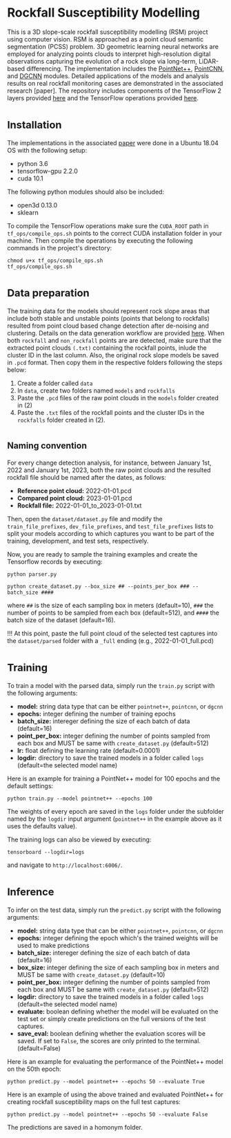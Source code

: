 # Rockfall Susceptibility Modelling
This is a 3D slope-scale rockfall susceptibility modelling (RSM) project using computer vision. RSM is approached as a point cloud semantic segmentation (PCSS) problem. 3D geometric learning neural networks are employed for analyzing points clouds to interpret high-resolution digital observations capturing the evolution of a rock slope via long-term, LiDAR-based differencing. The implementation includes the [PointNet++](https://arxiv.org/abs/1612.00593), [PointCNN](https://arxiv.org/abs/1801.07791), and [DGCNN](https://arxiv.org/abs/1801.07829) modules. Detailed applications of the models and analysis results on real rockfall monitoring cases are demonstrated in the associated research [paper].
The repository includes components of the TensorFlow 2 layers provided [here](https://github.com/dgriffiths3/pointnet2-tensorflow2) and the TensorFlow operations provided [here](https://github.com/charlesq34/pointnet2/tree/master/tf_ops).

# <sub>Installation
The implementations in the associated [paper](https://www.sciencedirect.com/science/article/pii/S0013795222003210) were done in a Ubuntu 18.04 OS with the following setup:
  - python 3.6
  - tensorflow-gpu 2.2.0
  - cuda 10.1
  
The following python modules should also be included:
  - open3d 0.13.0
  - sklearn

To compile the TensorFlow operations make sure the <code>CUDA_ROOT</code> path in <code>tf_ops/compile_ops.sh</code> points to the correct CUDA installation folder in your machine. Then compile the operations by executing the following commands in the project's directory:

<pre><code>chmod u+x tf_ops/compile_ops.sh
tf_ops/compile_ops.sh
</code></pre>

# <sub>Data preparation
The training data for the models should represent rock slope areas that include both stable and unstable points (points that belong to rockfalls) resulted from point cloud based change detection after de-noising and clustering. Details on the data generation workflow are provided [here](https://www.mdpi.com/2220-9964/10/3/157). When both <code>rockfall</code>  and <code>non_rockfall</code> points are are detected, make sure that the extracted point clouds <code>(.txt)</code> containing the rockfall points, inlude the cluster ID in the last column. Also, the original rock slope models be  saved in <code>.pcd</code> format. Then copy them in the respective folders following the steps below:
  1) Create a folder called <code>data</code>
  2) In <code>data</code>, create two folders named <code>models</code> and <code>rockfalls</code>
  3) Paste the <code>.pcd</code> files of the raw point clouds in the <code>models</code> folder created in (2)
  4) Paste the <code>.txt</code> files of the rockfall points and the cluster IDs in the <code>rockfalls</code> folder created in (2).

  # <sub><sub>Naming convention
  For every change detection analysis, for instance, between January 1st, 2022 and January 1st, 2023, both the raw point clouds and the resulted rockfall file should be named after the dates, as follows:
  - **Reference point cloud:** 2022-01-01.pcd
  - **Compared point cloud:** 2023-01-01.pcd
  - **Rockfall file:** 2022-01-01_to_2023-01-01.txt
  
  Then, open the <code>dataset/dataset.py</code> file and modify the <code>train_file_prefixes</code>, <code>dev_file_prefixes</code>, and <code>test_file_prefixes</code> lists to split your models according to which captures you want to be part of the training, development, and test sets, respectively.
  
Now, you are ready to sample the training examples and create the Tensorflow records by executing:
<pre><code>python parser.py
</code></pre>
<pre><code>python create_dataset.py --box_size ## --points_per_box ### --batch_size ####
</code></pre>
where <code>##</code> is the size of each sampling box in meters (default=10), <code>###</code> the number of points to be sampled from each box (default=512), and <code>####</code> the batch size of the dataset (default=16).
  
!!! At this point, paste the full point cloud of the selected test captures into the <code>dataset/parsed</code> folder with a <code>_full</code> ending (e.g., 2022-01-01_full.pcd)

# <sub>Training
To train a model with the parsed data, simply run the <code>train.py</code> script with the following arguments:
  - **model:** string data type that can be either <code>pointnet++</code>, <code>pointcnn</code>, or <code>dgcnn</code>
  - **epochs:** integer defining the number of training epochs
  - **batch_size:** intereger defining the size of each batch of data (default=16)
  - **point_per_box:** integer defining the number of points sampled from each box and MUST be same with <code>create_dataset.py</code> (default=512)
  - **lr:** float defining the learning rate (default=0.0001)
  - **logdir:** directory to save the trained models in a folder called <code>logs</code> (default=the selected model name)

Here is an example for training a PointNet++ model for 100 epochs and the default settings:
  <pre><code>python train.py --model pointnet++ --epochs 100</code></pre>

The weights of every epoch are saved in the <code>logs</code> folder under the subfolder named by the <code>logdir</code> input argument (<code>pointnet++</code> in the example above as it uses the defaults value).
  
The training logs can also be viewed by executing:
<pre><code>tensorboard --logdir=logs</code></pre>
and navigate to <code>http://localhost:6006/</code>.

# <sub>Inference
To infer on the test data, simply run the <code>predict.py</code> script with the following arguments:
  - **model:** string data type that can be either <code>pointnet++</code>, <code>pointcnn</code>, or <code>dgcnn</code>
  - **epochs:** integer defining the epoch which's the trained weights will be used to make predictions
  - **batch_size:** intereger defining the size of each batch of data (default=16)
  - **box_size:** integer defining the size of each sampling box in meters and MUST be same with <code>create_dataset.py</code> (default=10)
  - **point_per_box:** integer defining the number of points sampled from each box and MUST be same with <code>create_dataset.py</code> (default=512)
  - **logdir:** directory to save the trained models in a folder called <code>logs</code> (default=the selected model name)
  - **evaluate:** boolean defining whether the model will be evaluated on the test set or simply create predictions on the full versions of the test captures.
  - **save_eval:** boolean defining whether the evaluation scores will be saved. If set to <code>False</code>, the scores are only printed to the terminal. (default=False)

Here is an example for evaluating the performance of the PointNet++ model on the 50th epoch:
  <pre><code>python predict.py --model pointnet++ --epochs 50 --evaluate True</code></pre>
  
Here is an example of using the above trained and evaluated PointNet++ for creating rockfall susceptibility maps on the full test captures:
  <pre><code>python predict.py --model pointnet++ --epochs 50 --evaluate False</code></pre>
  
The predictions are saved in a homonym folder.
